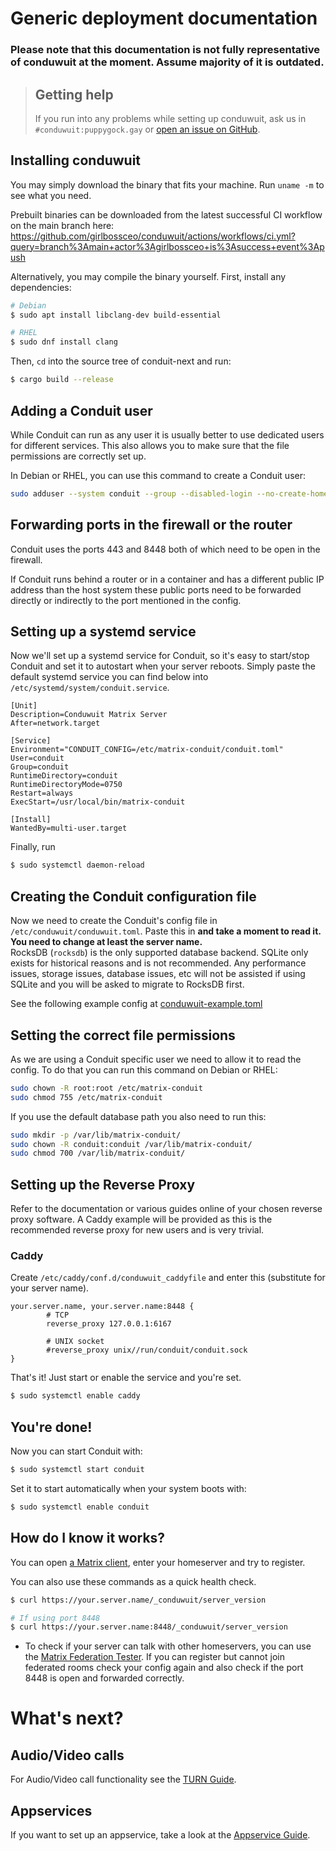 # Generic deployment documentation

### Please note that this documentation is not fully representative of conduwuit at the moment. Assume majority of it is outdated.

> ## Getting help
>
> If you run into any problems while setting up conduwuit, ask us
> in `#conduwuit:puppygock.gay` or [open an issue on GitHub](https://github.com/girlbossceo/conduwuit/issues/new).

## Installing conduwuit

You may simply download the binary that fits your machine. Run `uname -m` to see what you need.

Prebuilt binaries can be downloaded from the latest successful CI workflow on the main branch here: https://github.com/girlbossceo/conduwuit/actions/workflows/ci.yml?query=branch%3Amain+actor%3Agirlbossceo+is%3Asuccess+event%3Apush

Alternatively, you may compile the binary yourself. First, install any dependencies:

```bash
# Debian
$ sudo apt install libclang-dev build-essential

# RHEL
$ sudo dnf install clang
```
Then, `cd` into the source tree of conduit-next and run:
```bash
$ cargo build --release
```

## Adding a Conduit user

While Conduit can run as any user it is usually better to use dedicated users for different services. This also allows
you to make sure that the file permissions are correctly set up.

In Debian or RHEL, you can use this command to create a Conduit user:

```bash
sudo adduser --system conduit --group --disabled-login --no-create-home
```

## Forwarding ports in the firewall or the router

Conduit uses the ports 443 and 8448 both of which need to be open in the firewall.

If Conduit runs behind a router or in a container and has a different public IP address than the host system these public ports need to be forwarded directly or indirectly to the port mentioned in the config.

## Setting up a systemd service

Now we'll set up a systemd service for Conduit, so it's easy to start/stop Conduit and set it to autostart when your
server reboots. Simply paste the default systemd service you can find below into
`/etc/systemd/system/conduit.service`.

```systemd
[Unit]
Description=Conduwuit Matrix Server
After=network.target

[Service]
Environment="CONDUIT_CONFIG=/etc/matrix-conduit/conduit.toml"
User=conduit
Group=conduit
RuntimeDirectory=conduit
RuntimeDirectoryMode=0750
Restart=always
ExecStart=/usr/local/bin/matrix-conduit

[Install]
WantedBy=multi-user.target
```

Finally, run

```bash
$ sudo systemctl daemon-reload
```

## Creating the Conduit configuration file

Now we need to create the Conduit's config file in `/etc/conduwuit/conduwuit.toml`. Paste this in **and take a moment
to read it. You need to change at least the server name.**  
RocksDB (`rocksdb`) is the only supported database backend. SQLite only exists for historical reasons and is not recommended. Any performance issues, storage issues, database issues, etc will not be assisted if using SQLite and you will be asked to migrate to RocksDB first.

See the following example config at [conduwuit-example.toml](../configuration.md)

## Setting the correct file permissions

As we are using a Conduit specific user we need to allow it to read the config. To do that you can run this command on
Debian or RHEL:

```bash
sudo chown -R root:root /etc/matrix-conduit
sudo chmod 755 /etc/matrix-conduit
```

If you use the default database path you also need to run this:

```bash
sudo mkdir -p /var/lib/matrix-conduit/
sudo chown -R conduit:conduit /var/lib/matrix-conduit/
sudo chmod 700 /var/lib/matrix-conduit/
```

## Setting up the Reverse Proxy

Refer to the documentation or various guides online of your chosen reverse proxy software. A Caddy example will be provided as this is the recommended reverse proxy for new users and is very trivial.

### Caddy

Create `/etc/caddy/conf.d/conduwuit_caddyfile` and enter this (substitute for your server name).

```caddy
your.server.name, your.server.name:8448 {
        # TCP
        reverse_proxy 127.0.0.1:6167

        # UNIX socket
        #reverse_proxy unix//run/conduit/conduit.sock
}
```

That's it! Just start or enable the service and you're set.

```bash
$ sudo systemctl enable caddy
```

## You're done!

Now you can start Conduit with:

```bash
$ sudo systemctl start conduit
```

Set it to start automatically when your system boots with:

```bash
$ sudo systemctl enable conduit
```

## How do I know it works?

You can open [a Matrix client](https://matrix.org/ecosystem/clients), enter your homeserver and try to register.

You can also use these commands as a quick health check.

```bash
$ curl https://your.server.name/_conduwuit/server_version

# If using port 8448
$ curl https://your.server.name:8448/_conduwuit/server_version
```

- To check if your server can talk with other homeservers, you can use the [Matrix Federation Tester](https://federationtester.matrix.org/).
  If you can register but cannot join federated rooms check your config again and also check if the port 8448 is open and forwarded correctly.

# What's next?

## Audio/Video calls

For Audio/Video call functionality see the [TURN Guide](../turn.md).

## Appservices

If you want to set up an appservice, take a look at the [Appservice Guide](../appservices.md).
